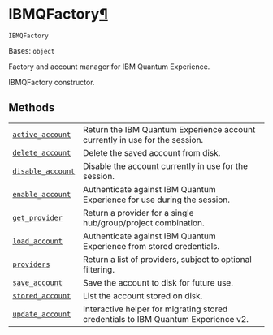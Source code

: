 # IBMQFactory[¶](#ibmqfactory "Permalink to this headline")

<span id="undefined" />

`IBMQFactory`

Bases: `object`

Factory and account manager for IBM Quantum Experience.

IBMQFactory constructor.

## Methods

|                                                                                                                                                                              |                                                                                   |
| ---------------------------------------------------------------------------------------------------------------------------------------------------------------------------- | --------------------------------------------------------------------------------- |
| [`active_account`](qiskit.providers.ibmq.IBMQFactory.active_account#qiskit.providers.ibmq.IBMQFactory.active_account "qiskit.providers.ibmq.IBMQFactory.active_account")     | Return the IBM Quantum Experience account currently in use for the session.       |
| [`delete_account`](qiskit.providers.ibmq.IBMQFactory.delete_account#qiskit.providers.ibmq.IBMQFactory.delete_account "qiskit.providers.ibmq.IBMQFactory.delete_account")     | Delete the saved account from disk.                                               |
| [`disable_account`](qiskit.providers.ibmq.IBMQFactory.disable_account#qiskit.providers.ibmq.IBMQFactory.disable_account "qiskit.providers.ibmq.IBMQFactory.disable_account") | Disable the account currently in use for the session.                             |
| [`enable_account`](qiskit.providers.ibmq.IBMQFactory.enable_account#qiskit.providers.ibmq.IBMQFactory.enable_account "qiskit.providers.ibmq.IBMQFactory.enable_account")     | Authenticate against IBM Quantum Experience for use during the session.           |
| [`get_provider`](qiskit.providers.ibmq.IBMQFactory.get_provider#qiskit.providers.ibmq.IBMQFactory.get_provider "qiskit.providers.ibmq.IBMQFactory.get_provider")             | Return a provider for a single hub/group/project combination.                     |
| [`load_account`](qiskit.providers.ibmq.IBMQFactory.load_account#qiskit.providers.ibmq.IBMQFactory.load_account "qiskit.providers.ibmq.IBMQFactory.load_account")             | Authenticate against IBM Quantum Experience from stored credentials.              |
| [`providers`](qiskit.providers.ibmq.IBMQFactory.providers#qiskit.providers.ibmq.IBMQFactory.providers "qiskit.providers.ibmq.IBMQFactory.providers")                         | Return a list of providers, subject to optional filtering.                        |
| [`save_account`](qiskit.providers.ibmq.IBMQFactory.save_account#qiskit.providers.ibmq.IBMQFactory.save_account "qiskit.providers.ibmq.IBMQFactory.save_account")             | Save the account to disk for future use.                                          |
| [`stored_account`](qiskit.providers.ibmq.IBMQFactory.stored_account#qiskit.providers.ibmq.IBMQFactory.stored_account "qiskit.providers.ibmq.IBMQFactory.stored_account")     | List the account stored on disk.                                                  |
| [`update_account`](qiskit.providers.ibmq.IBMQFactory.update_account#qiskit.providers.ibmq.IBMQFactory.update_account "qiskit.providers.ibmq.IBMQFactory.update_account")     | Interactive helper for migrating stored credentials to IBM Quantum Experience v2. |
